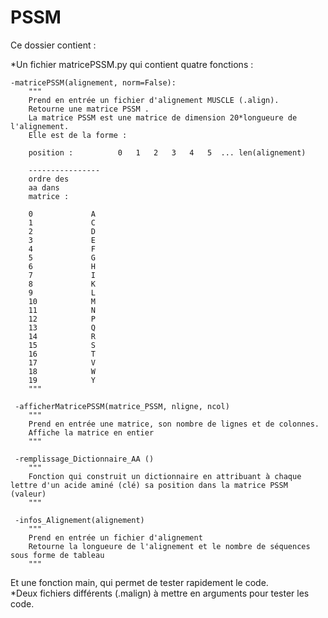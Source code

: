 # PSSM

Ce dossier contient :

*Un fichier matricePSSM.py qui contient quatre fonctions :

    -matricePSSM(alignement, norm=False):
        """
        Prend en entrée un fichier d'alignement MUSCLE (.align).
        Retourne une matrice PSSM .
        La matrice PSSM est une matrice de dimension 20*longueure de l'alignement.
        Elle est de la forme : 

        position :          0   1   2   3   4   5  ... len(alignement)

        ----------------
        ordre des
        aa dans 
        matrice :

        0             A
        1             C
        2             D
        3             E
        4             F
        5             G
        6             H
        7             I
        8             K
        9             L
        10            M
        11            N
        12            P
        13            Q
        14            R
        15            S
        16            T
        17            V
        18            W
        19            Y
        """
 
     -afficherMatricePSSM(matrice_PSSM, nligne, ncol)
        """
        Prend en entrée une matrice, son nombre de lignes et de colonnes.
        Affiche la matrice en entier
        """
 
     -remplissage_Dictionnaire_AA ()
        """
        Fonction qui construit un dictionnaire en attribuant à chaque lettre d'un acide aminé (clé) sa position dans la matrice PSSM (valeur)
        """
 
     -infos_Alignement(alignement)
        """
        Prend en entrée un fichier d'alignement
        Retourne la longueure de l'alignement et le nombre de séquences sous forme de tableau
        """
  Et une fonction main, qui permet de tester rapidement le code.  
*Deux fichiers différents (.malign) à mettre en arguments pour tester les code.
  
